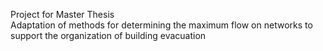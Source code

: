 Project for Master Thesis  
Adaptation of methods for determining the maximum flow on networks to support the organization of building evacuation
